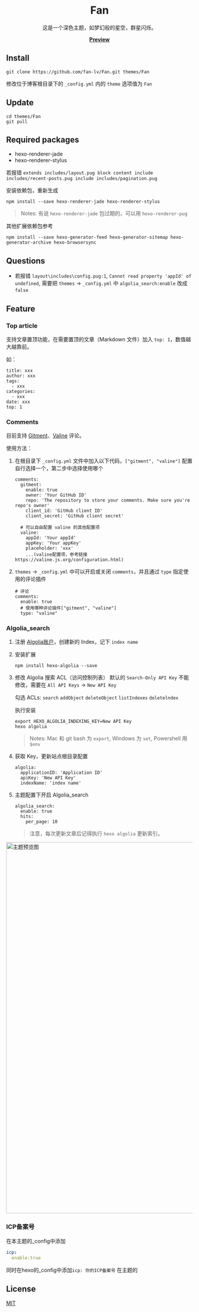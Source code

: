 <h1 align="center">Fan</h1>
<p align="center">这是一个深色主题，如梦幻般的星空，群星闪烁。</p>
<p align="center"><a href="https://lv-fan.gitee.io/"><b>Preview</b></a></p>

## Install

```
git clone https://github.com/fan-lv/Fan.git themes/Fan
```
修改位于博客根目录下的 `_config.yml` 内的 `theme` 选项值为 `Fan`

## Update

```
cd themes/Fan
git pull
```

## Required packages

- hexo-renderer-jade
- hexo-renderer-stylus

若报错 `extends includes/layout.pug block content include includes/recent-posts.pug include includes/pagination.pug`

安装依赖包，重新生成
```
npm install --save hexo-renderer-jade hexo-renderer-stylus
```

> Notes: 有说 `hexo-renderer-jade` 包过期的，可以用 `hexo-renderer-pug`

其他扩展依赖包参考
```
npm install --save hexo-generator-feed hexo-generator-sitemap hexo-generator-archive hexo-browsersync
```

## Questions
- 若报错 `layout\includes\config.pug:1`, `Cannot read property 'appId' of undefined`, 需要把 `themes` -> `_config.yml` 中 `algolia_search:enable` 改成 `false`

## Feature
### Top article

支持文章置顶功能，在需要置顶的文章（Markdown 文件）加入 `top: 1`，数值越大越靠前。

如：
```
title: xxx
author: xxx
tags:
  - xxx
categories:
  - xxx
date: xxx
top: 1
```

### Comments
目前支持 [Gitment](https://github.com/imsun/gitment)、[Valine](https://valine.js.org/) 评论。

使用方法：
1. 在根目录下 `_config.yml` 文件中加入以下代码，`["gitment", "valine"]` 配置自行选择一个，第二步中选择使用哪个
    ```
    comments:
      gitment:
        enable: true
        owner: 'Your GitHub ID'
        repo: 'The repository to store your comments. Make sure you're repo's owner'
        client_id: 'GitHub client ID'
        client_secret: 'GitHub client secret'
 
      # 可以自由配置 valine 的其他配置项
      valine:
        appId: 'Your appId'
        appKey: 'Your appKey'
        placeholder: 'xxx'
        ...(valine配置项，参考链接 https://valine.js.org/configuration.html)
    ```
 
2. `themes` -> `_config.yml` 中可以开启或关闭 `comments`，并且通过 `type` 指定使用的评论插件
    ```
    # 评论
    comments:
      enable: true
      # 使用哪种评论插件["gitment", "valine"]
      type: "valine"
    ```

### Algolia_search

1. 注册 [Algolia账户](https://www.algolia.com/users/sign_in)，创建新的 Index，记下 `index name`

2. 安装扩展
    ```
    npm install hexo-algolia --save
    ```

3. 修改 Algolia 搜索 ACL（访问控制列表）
    默认的 `Search-Only API Key` 不能修改，需要在 `All API Keys` -> `New API Key`

    勾选 ACLs: `search` `addObject` `deleteObject` `listIndexes` `deletelndex`
    
    执行安装
    ```
    export HEXO_ALGOLIA_INDEXING_KEY=New API Key
    hexo algolia
    ```
    > Notes: Mac 和 git bash 为 `export`, Windows 为 `set`, Powershell 用 `$env`
 
4. 获取 Key，更新站点根目录配置
    ```
    algolia:
      applicationID: 'Application ID'
      apiKey: 'New API Key'
      indexName: 'index name'
    ```

5. 主题配置下开启 Algolia_search
    ```
    algolia_search:
      enable: true
      hits:
        per_page: 10
    ```
    > 注意，每次更新文章后记得执行 `hexo algolia` 更新索引。

<img width='999' src='https://lv-fan.gitee.io/blog_demo.png' alt='主题预览图'>

### ICP备案号
在本主题的_config中添加
```yaml
icp:
  enable:true
```
同时在hexo的_config中添加`icp: 你的ICP备案号`
在主题的
## License
[MIT](https://opensource.org/licenses/MIT)

